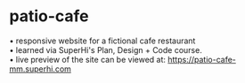 # patio-cafe
• responsive website for a fictional cafe restaurant <br>
• learned via SuperHi's Plan, Design + Code course.  <br>
• live preview of the site can be viewed at: https://patio-cafe-mm.superhi.com

